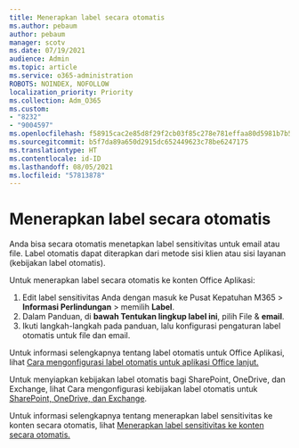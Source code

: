 ```yaml
---
title: Menerapkan label secara otomatis
ms.author: pebaum
author: pebaum
manager: scotv
ms.date: 07/19/2021
audience: Admin
ms.topic: article
ms.service: o365-administration
ROBOTS: NOINDEX, NOFOLLOW
localization_priority: Priority
ms.collection: Adm_O365
ms.custom:
- "8232"
- "9004597"
ms.openlocfilehash: f58915cac2e85d8f29f2cb03f85c278e781effaa80d5981b7b5b68170094fc9d
ms.sourcegitcommit: b5f7da89a650d2915dc652449623c78be6247175
ms.translationtype: HT
ms.contentlocale: id-ID
ms.lasthandoff: 08/05/2021
ms.locfileid: "57813878"
---
```

# <a name="auto-apply-labeling"></a>Menerapkan label secara otomatis

Anda bisa secara otomatis menetapkan label sensitivitas untuk email atau file. Label otomatis dapat diterapkan dari metode sisi klien atau sisi layanan (kebijakan label otomatis).

Untuk menerapkan label secara otomatis ke konten Office Aplikasi: 

1. Edit label sensitivitas Anda dengan masuk ke Pusat Kepatuhan M365 > **Informasi Perlindungan** > memilih **Label**. 
1. Dalam Panduan, di **bawah Tentukan lingkup label ini**, pilih File & **email**. 
1. Ikuti langkah-langkah pada panduan, lalu konfigurasi pengaturan label otomatis untuk file dan email. 

Untuk informasi selengkapnya tentang label otomatis untuk Office Aplikasi, lihat [Cara mengonfigurasi label otomatis untuk aplikasi Office lanjut.](/microsoft-365/compliance/apply-sensitivity-label-automatically#how-to-configure-auto-labeling-for-office-apps)

Untuk menyiapkan kebijakan label otomatis bagi SharePoint, OneDrive, dan Exchange, lihat Cara mengonfigurasi kebijakan label otomatis untuk [SharePoint, OneDrive, dan Exchange](https://go.microsoft.com/fwlink/?linkid=2148841).

Untuk informasi selengkapnya tentang menerapkan label sensitivitas ke konten secara otomatis, lihat [Menerapkan label sensitivitas ke konten secara otomatis.](/microsoft-365/compliance/apply-sensitivity-label-automatically)